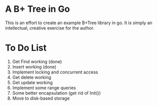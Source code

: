 # A B+ Tree in Go

This is an effort to create an example B+Tree library in go.
It is simply an intellectual, creative exercise for the author.

# To Do List
1. Get Find working (done)
1. Insert working (done)
1. Implement locking and concurrent access
1. Get delete working
1. Get update working
1. Implement some range queries
1. Some better encapsulation (get rid of Init())
1. Move to disk-based storage
